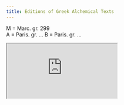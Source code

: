 ```yaml
---
title: Editions of Greek Alchemical Texts
---
```



M = Marc. gr. 299  
A = Paris. gr. ...
B = Paris. gr. ...



<iframe src="https://docs.google.com/spreadsheets/d/e/2PACX-1vTkfEOxTStqYxRAVLC2o74unhvSks-rgGYRus77cKtGeZkm3zbB3xmNLtXLOleapDrChObiaVxlRsHR/pubhtml?widget=true&amp;headers=false"></iframe>
